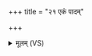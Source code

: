 +++
title = "२१ एकं पादम्"

+++
<details><summary>मूलम् (VS)</summary>

एकं॒ पादं॒ नोत्खि॑दति सलि॒लाद्धं॒स उ॒च्चर॑न्।  
यद॒ङ्ग स तमु॑त्खि॒देन्नैवाद्य न श्वः स्या॑न्न रात्री॒ नाहः॑ स्या॒न्न व्यु᳡च्छेत्क॒दा च॒न ॥
</details>